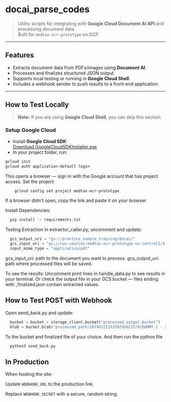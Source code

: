 
#  docai_parse_codes

> Utility scripts for integrating with **Google Cloud Document AI API** and processing document data.  
> Built for `medtax-ocr-prototype` on GCP.

---

##  Features
- Extracts document data from PDFs/images using **Document AI**.
- Processes and finalizes structured JSON output.
- Supports local testing or running in **Google Cloud Shell**.
- Includes a webhook sender to push results to a front-end application.

---

##  How to Test Locally

> **Note:** If you are using **Google Cloud Shell**, you can skip this section.

### Setup Google Cloud
- Install **Google Cloud SDK**:  
  [Download GoogleCloudSDKInstaller.exe](https://dl.google.com/dl/cloudsdk/channels/rapid/GoogleCloudSDKInstaller.exe)
- In your project folder, run:
```bash
gcloud init
gcloud auth application-default login
```

This opens a browser — sign in with the Google account that has project access.
  Set the project:
```bash
    gcloud config set project medtax-ocr-prototype
```
If a browser didn't open, copy the link and paste it on your browser

Install Dependencies:
```bash
  pip install -r requirements.txt
```

Testing Extraction
In extractor_caller.py, uncomment and update:
```python
  gcs_output_uri = "gs://practice_sample_training/docai/"
  gcs_input_uri = "gs://run-sources-medtax-ocr-prototype-us-central1/4 form 2307 pictures.pdf"
  input_mime_type = "application/pdf"
```

gcs_input_uri: path to the document you want to process.
gcs_output_uri: path where processed files will be saved.

To see the results:
  Uncomment print lines in handle_data.py to see results in your terminal.
  Or check the output file in your GCS bucket — files ending with _finalized.json contain extracted values.

## How to Test POST with Webhook
Open send_back.py and update:

```python
  bucket = bucket = storage_client.bucket("processed_output_bucket")
  blob = bucket.blob("processed_path/16746721153392958237/0/DUMMY 2 - 2307 - ROBERT-0_finalized.json")
```
To the bucket and finalized file of your choice.
And then run the python file 

```python
  python3 send_back.py
```

## In Production
When hosting the site:

Update `WEBHOOK_URL` to the production link.

Replace `WEBHOOK_SECRET` with a secure, random string.



